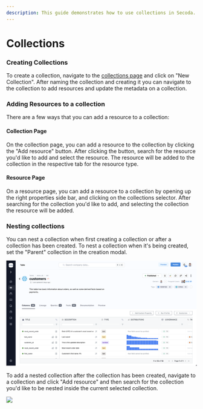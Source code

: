 ```yaml
---
description: This guide demonstrates how to use collections in Secoda.
---
```


# Collections

### Creating Collections

To create a collection, navigate to the [collections page](https://app.secoda.co/collection) and click on "New Collection". After naming the collection and creating it you can navigate to the collection to add resources and update the metadata on a collection.

### Adding Resources to a collection

There are a few ways that you can add a resource to a collection:

#### Collection Page

On the collection page, you can add a resource to the collection by clicking the "Add resource" button. After clicking the button, search for the resource you'd like to add and select the resource. The resource will be added to the collection in the respective tab for the resource type.

#### Resource Page

On a resource page, you can add a resource to a collection by opening up the right properties side bar, and clicking on the collections selector. After searching for the collection you'd like to add, and selecting the collection the resource will be added.

### Nesting collections

You can nest a collection when first creating a collection or after a collection has been created. To nest a collection when it's being created, set the "Parent" collection in the creation modal.

![](<../../.gitbook/assets/image (10) (1).png>)

To add a nested collection after the collection has been created, navigate to a collection and click "Add resource" and then search for the collection you'd like to be nested inside the current selected collection.

![](<../../.gitbook/assets/image (5) (1) (2).png>)
